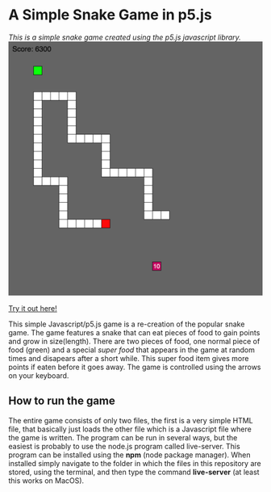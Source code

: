 # A Simple Snake Game in p5.js
*This is a simple snake game created using the p5.js javascript library.*
![Snake Game](snake_gameplay.png)

[Try it out here!](https://sondreandersen96.github.io/simple_snake_p5_js/index.html)


This simple Javascript/p5.js game is a re-creation of the popular snake game. The game features a snake that can eat pieces of food to gain points and grow in size(length). There are two pieces of food, one normal piece of food (green) and a special *super food* that appears in the game at random times and disapears after a short while. This super food item gives more points if eaten before it goes away. The game is controlled using the arrows on your keyboard.

## How to run the game
The entire game consists of only two files, the first is a very simple HTML file, that basically just loads the other file which is a Javascript file where the game is written. The program can be run in several ways, but the easiest is probably to use the node.js program called live-server. This program can be installed using the **npm** (node package manager). When installed simply navigate to the folder in which the files in this repository are stored, using the terminal, and then type the command **live-server** (at least this works on MacOS).


